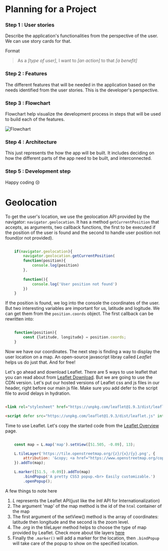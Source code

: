 
# Planning for a Project

### Step 1 : User stories

Describe the application's functionalities from the perspective of the user. We can use story cards for that.

Format
> As a _[type of user]_, I want to _[an action]_ to that _[a benefit]_




### Step 2 : Features

The different features that will be needed in the application based on the needs identified from the user stories. This is the developer's perspective.

### Step 3 : Flowchart

Flowchart help visualize the development process in steps that will be used to build each of the features.

![Flowchart](https://github.com/Scholaa/100DaysJavascript/blob/main/DAY50/Screenshot%20from%202022-12-08%2011-28-39.png)

### Step 4 : Architecture

This just represents the how the app will be built. It includes deciding on how the different parts of the app need to be built, and interconnected.

### Step 5 : Development step

Happy coding :unamused:


# Geolocation

To get the user's location, we use the geolocation API provided by the navigator: `navigator.geolocation`. It has a method `getCurrentPosition` that accepts, as arguments, two callback functions, the first to be executed if the position of the user is found and the second to handle user position not found(or not provided).

```Javascript

    if(navigator.geolocation){
        navigator.geolocation.getCurrentPosition(
        function(position){
            console.log(position)
        }, 
        
        function(){
            console.log('User position not found')
        })
    }

```

If the position is found, we log into the console the coordinates of the user. But two interesting variables are important for us, latitude and logitude. We can get them from the `position.coords` object. The first callback can be rewritten into:

```Javascript

    function(position){
        const {latitude, longitude} = position.coords;
    }

```

Now we have our coordinates. The next step is finding a way to display the user location on a map. An open-source javascript libray called _Leaflet_ helps us do just that. And for free!

Let's go ahead and download Leaflet. There are 5 ways to use leaflet that you can read about from [Leaflet Download](https://leafletjs.com/download.html). But we are going to use the CDN version. Let's put our hosted versions of Leaflet css and js files in our header, right before our main js file. Make sure you add defer to the script file to avoid delays in hydration.

```html

<link rel="stylesheet" href="https://unpkg.com/leaflet@1.9.3/dist/leaflet.css" integrity="sha256-kLaT2GOSpHechhsozzB+flnD+zUyjE2LlfWPgU04xyI=" crossorigin="" />

<script defer src="https://unpkg.com/leaflet@1.9.3/dist/leaflet.js" integrity="sha256-WBkoXOwTeyKclOHuWtc+i2uENFpDZ9YPdf5Hf+D7ewM=" crossorigin=""></script>

```

Time to use Leaflet. Let's copy the started code from the [Leaflet Overview](https://leafletjs.com/index.html) page.

```Javascript

    const map = L.map('map').setView([51.505, -0.09], 13);

    L.tileLayer('https://tile.openstreetmap.org/{z}/{x}/{y}.png', {
        attribution: '&copy; <a href="https://www.openstreetmap.org/copyright">OpenStreetMap</a> contributors'
    }).addTo(map);

    L.marker([51.5, -0.09]).addTo(map)
        .bindPopup('A pretty CSS3 popup.<br> Easily customizable.')
        .openPopup();

```

A few things to note here

1. _L_ represents the Leaflet API(just like the _Intl_ API for Internationalization)
2. The argument 'map' of the map method is the id of the `html` container of the map
3. The first argument of the setView() method is the array of coordinates: latitude then longitude and the second is the zoom level.
4. The _.org_ in the tileLayer method helps to choose the type of map provided by Leaflet. Check more about tile layers [here](https://leafletjs.com/reference.html#tilelayer)
5. Finally the `.marker()` will add a marker for the location, then `.bindPopup` will take care of the popup to show on the specified location.




